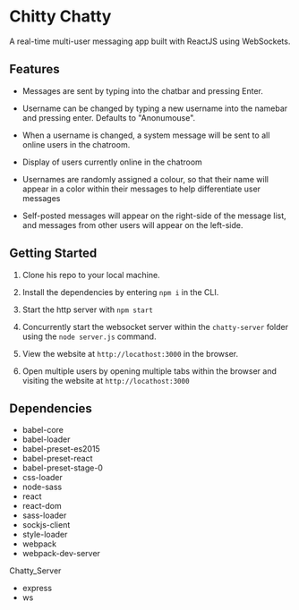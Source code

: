 Chitty Chatty
=====================

A real-time multi-user messaging app built with ReactJS using WebSockets.


## Features

* Messages are sent by typing into the chatbar and pressing Enter.

* Username can be changed by typing a new username into the namebar and pressing enter. Defaults to "Anonumouse".

* When a username is changed, a system message will be sent to all online users in the chatroom.

* Display of users currently online in the chatroom

* Usernames are randomly assigned a colour, so that their name will appear in a color within their messages to help differentiate user messages

* Self-posted messages will appear on the right-side of the message list, and messages from other users will appear on the left-side.


## Getting Started

1. Clone his repo to your local machine.

2. Install the dependencies by entering ```npm i``` in the CLI.

3. Start the http server with ```npm start```

4. Concurrently start the websocket server within the ```chatty-server``` folder using the ```node server.js``` command.

5. View the website at ```http://locathost:3000``` in the browser.

6. Open multiple users by opening multiple tabs within the browser and visiting the website at ```http://locathost:3000```


## Dependencies

* babel-core
* babel-loader
* babel-preset-es2015
* babel-preset-react
* babel-preset-stage-0
* css-loader
* node-sass
* react
* react-dom
* sass-loader
* sockjs-client
* style-loader
* webpack
* webpack-dev-server

Chatty_Server

* express
* ws